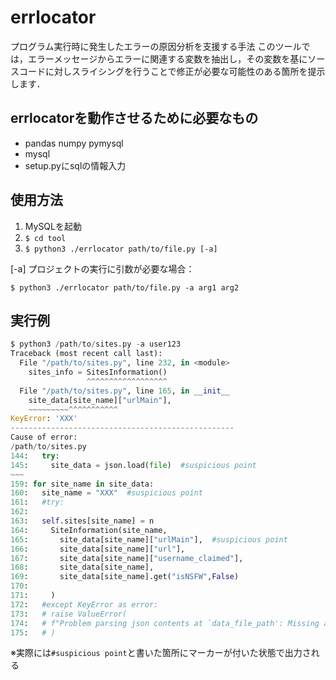 # errlocator
プログラム実行時に発生したエラーの原因分析を支援する手法
このツールでは，エラーメッセージからエラーに関連する変数を抽出し，その変数を基にソースコードに対しスライシングを行うことで修正が必要な可能性のある箇所を提示します．

## errlocatorを動作させるために必要なもの
+ pandas numpy pymysql
+ mysql
+ setup.pyにsqlの情報入力

## 使用方法
1. MySQLを起動
2. `$ cd tool`
3. `$ python3 ./errlocator path/to/file.py [-a]`

[-a] プロジェクトの実行に引数が必要な場合：

`$ python3 ./errlocator path/to/file.py -a arg1 arg2`

## 実行例
```python
$ python3 /path/to/sites.py -a user123
Traceback (most recent call last):
  File "/path/to/sites.py", line 232, in <module>
    sites_info = SitesInformation()
                 ^^^^^^^^^^^^^^^^^^
  File "/path/to/sites.py", line 165, in __init__
    site_data[site_name]["urlMain"],
    ~~~~~~~~~^^^^^^^^^^^
KeyError: 'XXX'
--------------------------------------------------
Cause of error:
/path/to/sites.py
144:   try:
145:     site_data = json.load(file)  #suspicious point
~~~
159: for site_name in site_data:
160:   site_name = "XXX"  #suspicious point
161:   #try:
162:
163:   self.sites[site_name] = n
164:     SiteInformation(site_name,
165:       site_data[site_name]["urlMain"],  #suspicious point
166:       site_data[site_name]["url"],
167:       site_data[site_name]["username_claimed"],
168:       site_data[site_name],
169:       site_data[site_name].get("isNSFW",False)
170:
171:     )
172:   #except KeyError as error:
173:   # raise ValueError(
174:   # f"Problem parsing json contents at `data_file_path': Missing attribute error."
175:   # )
```
※実際には`#suspicious point`と書いた箇所にマーカーが付いた状態で出力される
